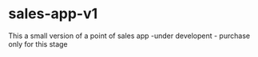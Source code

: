 # sales-app-v1

This a small version of a point of sales app -under developent - purchase only for this stage
